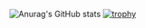 ![Anurag's GitHub stats](https://github-readme-stats.vercel.app/api?username=slayywrld&show_icons=true&theme=radical)
[![trophy](https://github-profile-trophy.vercel.app/?username=slayywrld-ma&theme=onedark)](https://github.com/ryo-ma/github-profile-trophy)
